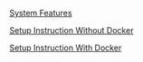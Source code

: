 [System Features](./docs/system_features)

[Setup Instruction Without Docker](./docs/setup-instructions-without-docker.md)

[Setup Instruction With Docker](./docs/setup-instructions-with-docker.md)

